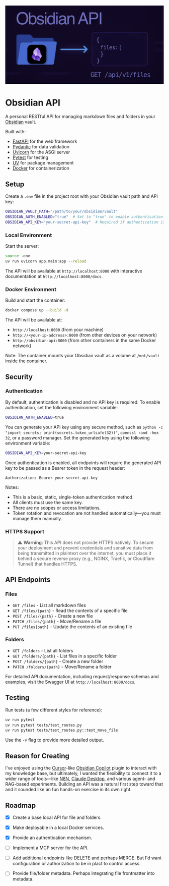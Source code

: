 ![Obsidian API](obsidian-api.webp)

# Obsidian API

A personal RESTful API for managing markdown files and folders in your [Obsidian](https://obsidian.md/) vault.

Built with:
- [FastAPI](https://github.com/FastAPI/FastAPI) for the web framework
- [Pydantic](https://github.com/pydantic/pydantic) for data validation
- [Uvicorn](https://github.com/encode/uvicorn) for the ASGI server
- [Pytest](https://github.com/pytest-dev/pytest) for testing
- [UV](https://github.com/astral-sh/uv) for package management
- [Docker](https://www.docker.com/) for containerization

## Setup

Create a `.env` file in the project root with your Obsidian vault path and API key:
```bash
OBSIDIAN_VAULT_PATH="/path/to/your/obsidian/vault"
OBSIDIAN_AUTH_ENABLED="true"  # Set to "true" to enable authentication. Default is "false".
OBSIDIAN_API_KEY="your-secret-api-key"  # Required if authentication is enabled
```

### Local Environment

Start the server:
```bash
source .env
uv run uvicorn app.main:app --reload
```

The API will be available at `http://localhost:8000` with interactive documentation at `http://localhost:8000/docs`.

### Docker Environment

Build and start the container:
```bash
docker compose up --build -d
```

The API will be available at:
- `http://localhost:8000` (from your machine)
- `http://<your-ip-address>:8000` (from other devices on your network)
- `http://obsidian-api:8000` (from other containers in the same Docker network)

Note: The container mounts your Obsidian vault as a volume at `/mnt/vault` inside the container.

## Security

### Authentication

By default, authentication is disabled and no API key is required. To enable authentication, set the following environment variable:

```bash
OBSIDIAN_AUTH_ENABLED=true
```

You can generate your API key using any secure method, such as `python -c "import secrets; print(secrets.token_urlsafe(32))"`, `openssl rand -hex 32`, or a password manager. Set the generated key using the following environment variable:

```bash
OBSIDIAN_API_KEY=your-secret-api-key
```

Once authentication is enabled, all endpoints will require the generated API key to be passed as a Bearer token in the request header:

```http
Authorization: Bearer your-secret-api-key
```

Notes:

* This is a basic, static, single-token authentication method.
* All clients must use the same key.
* There are no scopes or access limitations.
* Token rotation and revocation are not handled automatically—you must manage them manually.

### HTTPS Support

> ⚠️ **Warning**: This API does not provide HTTPS natively. To secure your deployment and prevent credentials and sensitive data from being transmitted in plaintext over the internet, you must place it behind a secure reverse proxy (e.g., NGINX, Traefik, or Cloudflare Tunnel) that handles HTTPS.

## API Endpoints

### Files
- `GET /files` - List all markdown files
- `GET /files/{path}` - Read the contents of a specific file
- `POST /files/{path}` - Create a new file
- `PATCH /files/{path}` - Move/Rename a file
- `PUT /files{path}` - Update the contents of an existing file

### Folders
- `GET /folders` - List all folders
- `GET /folders/{path}` - List files in a specific folder
- `POST /folders/{path}` - Create a new folder
- `PATCH /folders/{path}` - Move/Rename a folder

For detailed API documentation, including request/response schemas and examples, visit the Swagger UI at `http://localhost:8000/docs`.

## Testing

Run tests (a few different styles for reference):
```bash
uv run pytest 
uv run pytest tests/test_routes.py
uv run pytest tests/test_routes.py::test_move_file
```
Use the  `-v` flag to provide more detailed output.

## Reason for Creating

I've enjoyed using the [Cursor](https://www.cursor.com/)-like [Obsidian Copilot](https://github.com/logancyang/obsidian-copilot) plugin to interact with my knowledge base, but ultimately, I wanted the flexibility to connect it to a wider range of tools—like [N8N](https://n8n.io/), [Claude Desktop](https://claude.ai/download), and various agent- and RAG-based experiments. Building an API was a natural first step toward that and it sounded like an fun hands-on exercise in its own right.

## Roadmap
- [x] Create a base local API for file and folders.
- [x] Make deployable in a local Docker services.
- [x] Provide an authentication mechanism.
- [ ] Implement a MCP server for the API.
- [ ] Add additional endpoints like DELETE and perhaps MERGE. But I'd want configuration or authorization to be in plact to control access.
- [ ] Provide file/folder metadata. Perhaps integrating file frontmatter into metadata.

